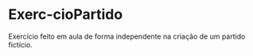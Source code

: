 # Exerc-cioPartido
Exercício feito em aula de forma independente na criação de um partido fictício.
